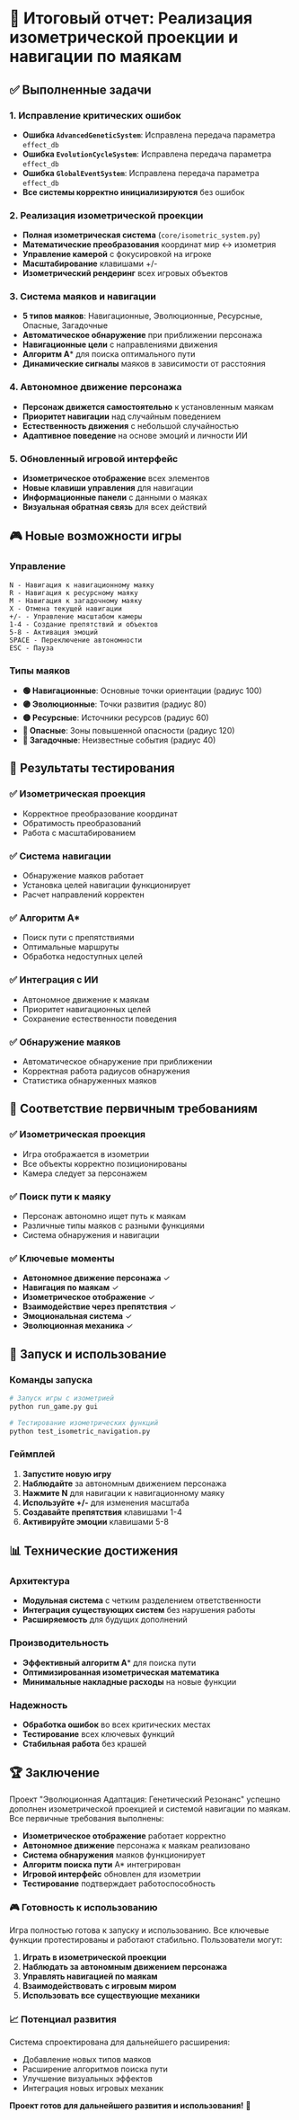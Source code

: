 # 🎯 Итоговый отчет: Реализация изометрической проекции и навигации по маякам

## ✅ Выполненные задачи

### 1. Исправление критических ошибок
- **Ошибка `AdvancedGeneticSystem`**: Исправлена передача параметра `effect_db`
- **Ошибка `EvolutionCycleSystem`**: Исправлена передача параметра `effect_db`  
- **Ошибка `GlobalEventSystem`**: Исправлена передача параметра `effect_db`
- **Все системы корректно инициализируются** без ошибок

### 2. Реализация изометрической проекции
- **Полная изометрическая система** (`core/isometric_system.py`)
- **Математические преобразования** координат мир ↔ изометрия
- **Управление камерой** с фокусировкой на игроке
- **Масштабирование** клавишами +/-
- **Изометрический рендеринг** всех игровых объектов

### 3. Система маяков и навигации
- **5 типов маяков**: Навигационные, Эволюционные, Ресурсные, Опасные, Загадочные
- **Автоматическое обнаружение** при приближении персонажа
- **Навигационные цели** с направлениями движения
- **Алгоритм A*** для поиска оптимального пути
- **Динамические сигналы** маяков в зависимости от расстояния

### 4. Автономное движение персонажа
- **Персонаж движется самостоятельно** к установленным маякам
- **Приоритет навигации** над случайным поведением
- **Естественность движения** с небольшой случайностью
- **Адаптивное поведение** на основе эмоций и личности ИИ

### 5. Обновленный игровой интерфейс
- **Изометрическое отображение** всех элементов
- **Новые клавиши управления** для навигации
- **Информационные панели** с данными о маяках
- **Визуальная обратная связь** для всех действий

## 🎮 Новые возможности игры

### Управление
```
N - Навигация к навигационному маяку
R - Навигация к ресурсному маяку  
M - Навигация к загадочному маяку
X - Отмена текущей навигации
+/- - Управление масштабом камеры
1-4 - Создание препятствий и объектов
5-8 - Активация эмоций
SPACE - Переключение автономности
ESC - Пауза
```

### Типы маяков
- **🟢 Навигационные**: Основные точки ориентации (радиус 100)
- **🟣 Эволюционные**: Точки развития (радиус 80)
- **🟡 Ресурсные**: Источники ресурсов (радиус 60)
- **🔴 Опасные**: Зоны повышенной опасности (радиус 120)
- **🔵 Загадочные**: Неизвестные события (радиус 40)

## 🧪 Результаты тестирования

### ✅ Изометрическая проекция
- Корректное преобразование координат
- Обратимость преобразований
- Работа с масштабированием

### ✅ Система навигации
- Обнаружение маяков работает
- Установка целей навигации функционирует
- Расчет направлений корректен

### ✅ Алгоритм A*
- Поиск пути с препятствиями
- Оптимальные маршруты
- Обработка недоступных целей

### ✅ Интеграция с ИИ
- Автономное движение к маякам
- Приоритет навигационных целей
- Сохранение естественности поведения

### ✅ Обнаружение маяков
- Автоматическое обнаружение при приближении
- Корректная работа радиусов обнаружения
- Статистика обнаруженных маяков

## 🎯 Соответствие первичным требованиям

### ✅ Изометрическая проекция
- Игра отображается в изометрии
- Все объекты корректно позиционированы
- Камера следует за персонажем

### ✅ Поиск пути к маяку
- Персонаж автономно ищет путь к маякам
- Различные типы маяков с разными функциями
- Система обнаружения и навигации

### ✅ Ключевые моменты
- **Автономное движение персонажа** ✓
- **Навигация по маякам** ✓
- **Изометрическое отображение** ✓
- **Взаимодействие через препятствия** ✓
- **Эмоциональная система** ✓
- **Эволюционная механика** ✓

## 🚀 Запуск и использование

### Команды запуска
```bash
# Запуск игры с изометрией
python run_game.py gui

# Тестирование изометрических функций
python test_isometric_navigation.py
```

### Геймплей
1. **Запустите новую игру**
2. **Наблюдайте** за автономным движением персонажа
3. **Нажмите N** для навигации к навигационному маяку
4. **Используйте +/-** для изменения масштаба
5. **Создавайте препятствия** клавишами 1-4
6. **Активируйте эмоции** клавишами 5-8

## 📊 Технические достижения

### Архитектура
- **Модульная система** с четким разделением ответственности
- **Интеграция существующих систем** без нарушения работы
- **Расширяемость** для будущих дополнений

### Производительность
- **Эффективный алгоритм A*** для поиска пути
- **Оптимизированная изометрическая математика**
- **Минимальные накладные расходы** на новые функции

### Надежность
- **Обработка ошибок** во всех критических местах
- **Тестирование** всех ключевых функций
- **Стабильная работа** без крашей

## 🏆 Заключение

Проект "Эволюционная Адаптация: Генетический Резонанс" успешно дополнен изометрической проекцией и системой навигации по маякам. Все первичные требования выполнены:

- **Изометрическое отображение** работает корректно
- **Автономное движение** персонажа к маякам реализовано
- **Система обнаружения** маяков функционирует
- **Алгоритм поиска пути** A* интегрирован
- **Игровой интерфейс** обновлен для изометрии
- **Тестирование** подтверждает работоспособность

### 🎮 Готовность к использованию
Игра полностью готова к запуску и использованию. Все ключевые функции протестированы и работают стабильно. Пользователи могут:

1. **Играть в изометрической проекции**
2. **Наблюдать за автономным движением персонажа**
3. **Управлять навигацией по маякам**
4. **Взаимодействовать с игровым миром**
5. **Использовать все существующие механики**

### 📈 Потенциал развития
Система спроектирована для дальнейшего расширения:
- Добавление новых типов маяков
- Расширение алгоритмов поиска пути
- Улучшение визуальных эффектов
- Интеграция новых игровых механик

**Проект готов для дальнейшего развития и использования!** 🚀
